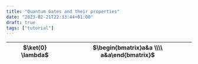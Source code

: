```yaml
---
title: "Quantum Gates and their properties"
date: "2023-02-21T22:33:44+01:00"
draft: true
tags: ["tutorial"]
---
```


| $\ket{0} \lambda$ |$\begin{bmatrix}a&a \\\\ a&a\end{bmatrix}$|
|:--:|:--:|

